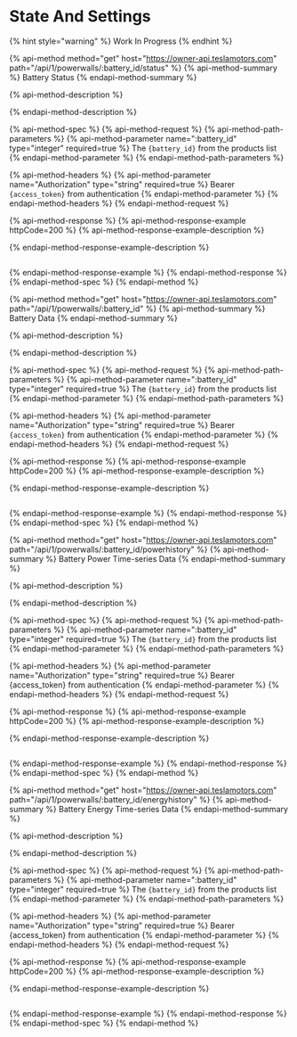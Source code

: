 # State And Settings

{% hint style="warning" %}
Work In Progress
{% endhint %}

{% api-method method="get" host="https://owner-api.teslamotors.com" path="/api/1/powerwalls/:battery\_id/status" %}
{% api-method-summary %}
Battery Status
{% endapi-method-summary %}

{% api-method-description %}

{% endapi-method-description %}

{% api-method-spec %}
{% api-method-request %}
{% api-method-path-parameters %}
{% api-method-parameter name=":battery\_id" type="integer" required=true %}
The `{battery_id}` from the products list
{% endapi-method-parameter %}
{% endapi-method-path-parameters %}

{% api-method-headers %}
{% api-method-parameter name="Authorization" type="string" required=true %}
Bearer `{access_token}` from authentication
{% endapi-method-parameter %}
{% endapi-method-headers %}
{% endapi-method-request %}

{% api-method-response %}
{% api-method-response-example httpCode=200 %}
{% api-method-response-example-description %}

{% endapi-method-response-example-description %}

```text

```
{% endapi-method-response-example %}
{% endapi-method-response %}
{% endapi-method-spec %}
{% endapi-method %}

{% api-method method="get" host="https://owner-api.teslamotors.com" path="/api/1/powerwalls/:battery\_id" %}
{% api-method-summary %}
Battery Data
{% endapi-method-summary %}

{% api-method-description %}

{% endapi-method-description %}

{% api-method-spec %}
{% api-method-request %}
{% api-method-path-parameters %}
{% api-method-parameter name=":battery\_id" type="integer" required=true %}
The `{battery_id}` from the products list
{% endapi-method-parameter %}
{% endapi-method-path-parameters %}

{% api-method-headers %}
{% api-method-parameter name="Authorization" type="string" required=true %}
Bearer `{access_token}` from authentication
{% endapi-method-parameter %}
{% endapi-method-headers %}
{% endapi-method-request %}

{% api-method-response %}
{% api-method-response-example httpCode=200 %}
{% api-method-response-example-description %}

{% endapi-method-response-example-description %}

```text

```
{% endapi-method-response-example %}
{% endapi-method-response %}
{% endapi-method-spec %}
{% endapi-method %}

{% api-method method="get" host="https://owner-api.teslamotors.com" path="/api/1/powerwalls/:battery\_id/powerhistory" %}
{% api-method-summary %}
Battery Power Time-series Data
{% endapi-method-summary %}

{% api-method-description %}

{% endapi-method-description %}

{% api-method-spec %}
{% api-method-request %}
{% api-method-path-parameters %}
{% api-method-parameter name=":battery\_id" type="integer" required=true %}
The `{battery_id}` from the products list
{% endapi-method-parameter %}
{% endapi-method-path-parameters %}

{% api-method-headers %}
{% api-method-parameter name="Authorization" type="string" required=true %}
Bearer {access\_token} from authentication
{% endapi-method-parameter %}
{% endapi-method-headers %}
{% endapi-method-request %}

{% api-method-response %}
{% api-method-response-example httpCode=200 %}
{% api-method-response-example-description %}

{% endapi-method-response-example-description %}

```text

```
{% endapi-method-response-example %}
{% endapi-method-response %}
{% endapi-method-spec %}
{% endapi-method %}

{% api-method method="get" host="https://owner-api.teslamotors.com" path="/api/1/powerwalls/:battery\_id/energyhistory" %}
{% api-method-summary %}
Battery Energy Time-series Data
{% endapi-method-summary %}

{% api-method-description %}

{% endapi-method-description %}

{% api-method-spec %}
{% api-method-request %}
{% api-method-path-parameters %}
{% api-method-parameter name=":battery\_id" type="integer" required=true %}
The `{battery_id}` from the products list
{% endapi-method-parameter %}
{% endapi-method-path-parameters %}

{% api-method-headers %}
{% api-method-parameter name="Authorization" type="string" required=true %}
Bearer {access\_token} from authentication
{% endapi-method-parameter %}
{% endapi-method-headers %}
{% endapi-method-request %}

{% api-method-response %}
{% api-method-response-example httpCode=200 %}
{% api-method-response-example-description %}

{% endapi-method-response-example-description %}

```text

```
{% endapi-method-response-example %}
{% endapi-method-response %}
{% endapi-method-spec %}
{% endapi-method %}

